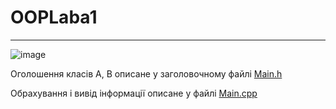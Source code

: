 # OOPLaba1
------
![image](https://user-images.githubusercontent.com/105464154/189547211-6ee696fb-c150-49b7-8ce5-b5acf753b85f.png)
<p>Оголошення класів A, B описане у заголовочному файлі <a href = "https://github.com/YurijKryshtof0222/OOPLaba1/blob/master/OOPLaba1/Main.h">Main.h</a></p>
<p>Обрахування і вивід інформації описане у файлі <a href = "https://github.com/YurijKryshtof0222/OOPLaba1/blob/master/OOPLaba1/Main.cpp">Main.cpp</a></p>
